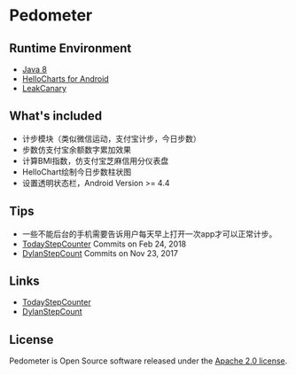 # Pedometer

## Runtime Environment
- [Java 8](http://www.oracle.com/technetwork/java/javase/downloads/jdk8-downloads-2133151.html)
- [HelloCharts for Android](https://github.com/lecho/hellocharts-android)
- [LeakCanary](https://github.com/square/leakcanary)

## What's included
- 计步模块（类似微信运动，支付宝计步，今日步数）
- 步数仿支付宝余额数字累加效果
- 计算BMI指数，仿支付宝芝麻信用分仪表盘
- HelloChart绘制今日步数柱状图
- 设置透明状态栏，Android Version >= 4.4

## Tips
- 一些不能后台的手机需要告诉用户每天早上打开一次app才可以正常计步。
- [TodayStepCounter](https://github.com/jiahongfei/TodayStepCounter) Commits on Feb 24, 2018
- [DylanStepCount](https://github.com/linglongxin24/DylanStepCount) Commits on Nov 23, 2017

## Links
- [TodayStepCounter](https://github.com/jiahongfei/TodayStepCounter)
- [DylanStepCount](https://github.com/linglongxin24/DylanStepCount)

## License
Pedometer is Open Source software released under the [Apache 2.0 license](http://www.apache.org/licenses/LICENSE-2.0.html).